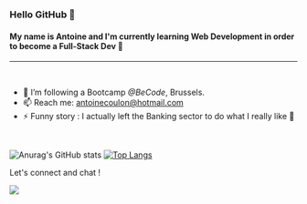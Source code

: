 ### Hello GitHub 👋


#### My name is **Antoine** and I'm currently learning Web Development in order to become a Full-Stack Dev 🔭
***
<br>

- 🌱 I’m following a Bootcamp *@BeCode*, Brussels.
- 📫 Reach me: antoinecoulon@hotmail.com
- ⚡ Funny story : I actually left the Banking sector to do what I really like 👊

<br>

![Anurag's GitHub stats](https://github-readme-stats.vercel.app/api?username=Antoinehtml&theme=yeblu&show_icons=true)
 [![Top Langs](https://github-readme-stats.vercel.app/api/top-langs/?username=Antoinehtml&theme=yeblu&hide=html)](https://github.com/AyraStelmaszewski/Welcome)

Let's connect and chat !

<a href="https://www.instagram.com/antoinehtml/" target="_blank"><img src="https://img.shields.io/badge/Instagram-E4405F?style=for-the-badge&logo=instagram&logoColor=white" /></a>

